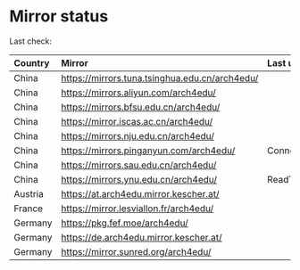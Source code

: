 <script src="./time.js"></script>
# Mirror status
Last check: <script type="text/javascript">localize(1675369250.9991403);</script>

|Country|Mirror|Last update|
|:------|:-----|:----------|
|China|https://mirrors.tuna.tsinghua.edu.cn/arch4edu/|<script type="text/javascript">localize(1675320267);</script>|
|China|https://mirrors.aliyun.com/arch4edu/|<script type="text/javascript">localize(1675233361);</script>|
|China|https://mirrors.bfsu.edu.cn/arch4edu/|<script type="text/javascript">localize(1675320267);</script>|
|China|https://mirror.iscas.ac.cn/arch4edu/|<script type="text/javascript">localize(1675320267);</script>|
|China|https://mirrors.nju.edu.cn/arch4edu/|<script type="text/javascript">localize(1675320267);</script>|
|China|https://mirrors.pinganyun.com/arch4edu/|ConnectionError|
|China|https://mirrors.sau.edu.cn/arch4edu/|<script type="text/javascript">localize(1673850842);</script>|
|China|https://mirrors.ynu.edu.cn/arch4edu/|ReadTimeout|
|Austria|https://at.arch4edu.mirror.kescher.at/|<script type="text/javascript">localize(1675320267);</script>|
|France|https://mirror.lesviallon.fr/arch4edu/|<script type="text/javascript">localize(1674153500);</script>|
|Germany|https://pkg.fef.moe/arch4edu/|<script type="text/javascript">localize(1675320267);</script>|
|Germany|https://de.arch4edu.mirror.kescher.at/|<script type="text/javascript">localize(1675320267);</script>|
|Germany|https://mirror.sunred.org/arch4edu/|<script type="text/javascript">localize(1675320267);</script>|

<script src="./tablefilter/tablefilter.js"></script>
<script src="./table.js"></script>